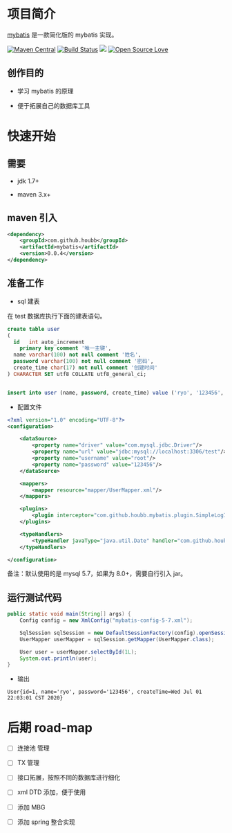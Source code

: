 # 项目简介

[mybatis](https://github.com/houbb/mybatis) 是一款简化版的 mybatis 实现。

[![Maven Central](https://maven-badges.herokuapp.com/maven-central/com.github.houbb/mybatis/badge.svg)](http://mvnrepository.com/artifact/com.github.houbb/mybatis)
[![Build Status](https://www.travis-ci.org/houbb/mybatis.svg?branch=master)](https://www.travis-ci.org/houbb/mybatis?branch=master)
[![](https://img.shields.io/badge/license-Apache2-FF0080.svg)](https://github.com/houbb/mybatis/blob/master/LICENSE.txt)
[![Open Source Love](https://badges.frapsoft.com/os/v2/open-source.svg?v=103)](https://github.com/houbb/mybatis)

## 创作目的

- 学习 mybatis 的原理

- 便于拓展自己的数据库工具

# 快速开始

## 需要

- jdk 1.7+

- maven 3.x+

## maven 引入

```xml
<dependency>
    <groupId>com.github.houbb</groupId>
    <artifactId>mybatis</artifactId>
    <version>0.0.4</version>
</dependency>
```

## 准备工作

- sql 建表

在 test 数据库执行下面的建表语句。

```sql
create table user
(
  id   int auto_increment
    primary key comment '唯一主键',
  name varchar(100) not null comment '姓名',
  password varchar(100) not null comment '密码',
  create_time char(17) not null comment '创建时间'
) CHARACTER SET utf8 COLLATE utf8_general_ci;


insert into user (name, password, create_time) value ('ryo', '123456', '20200701220301000');
```

- 配置文件

```xml
<?xml version="1.0" encoding="UTF-8"?>
<configuration>

    <dataSource>
        <property name="driver" value="com.mysql.jdbc.Driver"/>
        <property name="url" value="jdbc:mysql://localhost:3306/test"/>
        <property name="username" value="root"/>
        <property name="password" value="123456"/>
    </dataSource>

    <mappers>
        <mapper resource="mapper/UserMapper.xml"/>
    </mappers>

    <plugins>
        <plugin interceptor="com.github.houbb.mybatis.plugin.SimpleLogInterceptor"/>
    </plugins>

    <typeHandlers>
        <typeHandler javaType="java.util.Date" handler="com.github.houbb.mybatis.typehandler.DateTypeHandler"/>
    </typeHandlers>

</configuration>
```

备注：默认使用的是 mysql 5.7，如果为 8.0+，需要自行引入 jar。

## 运行测试代码

```java
public static void main(String[] args) {
    Config config = new XmlConfig("mybatis-config-5-7.xml");

    SqlSession sqlSession = new DefaultSessionFactory(config).openSession();
    UserMapper userMapper = sqlSession.getMapper(UserMapper.class);

    User user = userMapper.selectById(1L);
    System.out.println(user);
}
```

- 输出

```
User{id=1, name='ryo', password='123456', createTime=Wed Jul 01 22:03:01 CST 2020}
```

# 后期 road-map

- [ ] 连接池 管理

- [ ] TX 管理

- [ ] 接口拓展，按照不同的数据库进行细化

- [ ] xml DTD 添加，便于使用

- [ ] 添加 MBG

- [ ] 添加 spring 整合实现